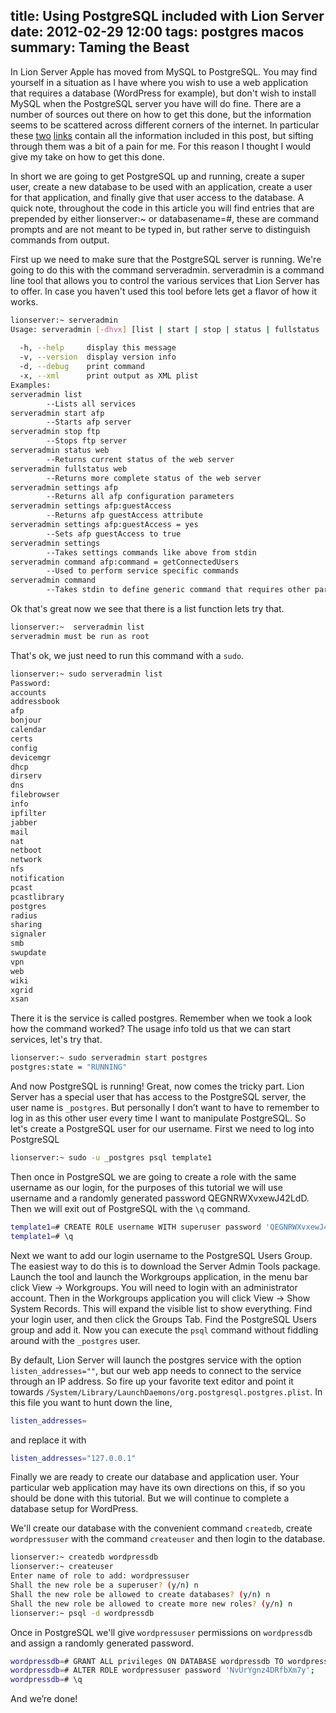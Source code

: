 title: Using PostgreSQL included with Lion Server
date: 2012-02-29 12:00
tags: postgres macos
summary: Taming the Beast
---

In Lion Server Apple has moved from MySQL to PostgreSQL. You may find yourself
in a situation as I have where you wish to use a web application that requires
a database (WordPress for example), but don't wish to install MySQL when the
PostgreSQL server you have will do fine. There are a number of sources out
there on how to get this done, but the information seems to be scattered across
different corners of the internet. In particular these
[two](http://www.mactasia.co.uk/using-postgresql-in-lion-server)
[links](https://discussions.apple.com/thread/3199015?start=0&tstart=0) contain
all the information included in this post, but sifting through them was a bit
of a pain for me. For this reason I thought I would give my take on how to get
this done.

In short we are going to get PostgreSQL up and running, create a super user,
create a new database to be used with an application, create a user for that
application, and finally give that user access to the database. A quick note,
throughout the code in this article you will find entries that are prepended
by either lionserver:~ or databasename=#, these are command prompts and are not
meant to be typed in, but rather serve to distinguish commands from output.

First up we need to make sure that the PostgreSQL server is running. We're
going to do this with the command serveradmin. serveradmin is a command line
tool that allows you to control the various services that Lion Server has to
offer. In case you haven't used this tool before lets get a flavor of how it
works.

```bash
lionserver:~ serveradmin
Usage: serveradmin [-dhvx] [list | start | stop | status | fullstatus | settings | command] [ [ =  ]]
 
  -h, --help     display this message
  -v, --version  display version info
  -d, --debug    print command
  -x, --xml      print output as XML plist
Examples:
serveradmin list
        --Lists all services
serveradmin start afp
        --Starts afp server
serveradmin stop ftp
        --Stops ftp server
serveradmin status web
        --Returns current status of the web server
serveradmin fullstatus web
        --Returns more complete status of the web server
serveradmin settings afp
        --Returns all afp configuration parameters
serveradmin settings afp:guestAccess
        --Returns afp guestAccess attribute
serveradmin settings afp:guestAccess = yes
        --Sets afp guestAccess to true
serveradmin settings
        --Takes settings commands like above from stdin
serveradmin command afp:command = getConnectedUsers
        --Used to perform service specific commands
serveradmin command
        --Takes stdin to define generic command that requires other parameters
```
Ok that's great now we see that there is a list function lets try that.

```bash
lionserver:~  serveradmin list
serveradmin must be run as root
```
That's ok, we just need to run this command with a `sudo`.

```bash
lionserver:~ sudo serveradmin list
Password:
accounts
addressbook
afp
bonjour
calendar
certs
config
devicemgr
dhcp
dirserv
dns
filebrowser
info
ipfilter
jabber
mail
nat
netboot
network
nfs
notification
pcast
pcastlibrary
postgres
radius
sharing
signaler
smb
swupdate
vpn
web
wiki
xgrid
xsan
```
There it is the service is called postgres. Remember when we took a look how
the command worked? The usage info told us that we can start services, let's
try that.

```bash
lionserver:~ sudo serveradmin start postgres
postgres:state = "RUNNING"
```
And now PostgreSQL is running! Great, now comes the tricky part. Lion Server
has a special user that has access to the PostgreSQL server, the user name is
`_postgres`. But personally I don’t want to have to remember to log in as this
other user every time I want to manipulate PostgreSQL. So let's create a
PostgreSQL user for our username. First we need to log into PostgreSQL

```bash
lionserver:~ sudo -u _postgres psql template1
```
Then once in PostgreSQL we are going to create a role with the same username as
our login, for the purposes of this tutorial we will use username and a
randomly generated password QEGNRWXvxewJ42LdD. Then we will exit out of
PostgreSQL with the `\q` command.

```bash
template1=# CREATE ROLE username WITH superuser password 'QEGNRWXvxewJ42LdD';
template1=# \q
```
Next we want to add our login username to the PostgreSQL Users Group. The
easiest way to do this is to download the Server Admin Tools package. Launch
the tool and launch the Workgroups application, in the menu bar click View ->
Workgroups. You will need to login with an administrator account. Then in the
Workgroups application you will click View -> Show System Records. This will
expand the visible list to show everything. Find your login user, and then
click the Groups Tab. Find the PostgreSQL Users group and add it. Now you can
execute the `psql` command without fiddling around with the `_postgres` user.

By default, Lion Server will launch the postgres service with the option
`listen_addresses=""`, but our web app needs to connect to the service through
an IP address. So fire up your favorite text editor and point it towards
`/System/Library/LaunchDaemons/org.postgresql.postgres.plist`. In this file you
want to hunt down the line,

```bash
listen_addresses=
```
and replace it with

```bash
listen_addresses="127.0.0.1"
```
Finally we are ready to create our database and application user. Your
particular web application may have its own directions on this, if so you
should be done with this tutorial. But we will continue to complete a database
setup for WordPress.

We'll create our database with the convenient command `createdb`, create
`wordpressuser` with the command `createuser` and then login to the database.

```bash
lionserver:~ createdb wordpressdb
lionserver:~ createuser
Enter name of role to add: wordpressuser
Shall the new role be a superuser? (y/n) n
Shall the new role be allowed to create databases? (y/n) n
Shall the new role be allowed to create more new roles? (y/n) n
lionserver:~ psql -d wordpressdb
```
Once in PostgreSQL we'll give `wordpressuser` permissions on `wordpressdb`
and assign a randomly generated password.

```bash
wordpressdb=# GRANT ALL privileges ON DATABASE wordpressdb TO wordpressuse;
wordpressdb=# ALTER ROLE wordpressuser password 'NvUrYgnz4DRfbXm7y';
wordpressdb=# \q
```
And we’re done!
